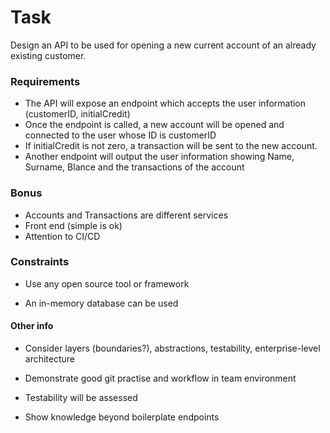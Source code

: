 # Task

Design an API to be used for opening a new current account of an already existing customer.

### Requirements

* The API will expose an endpoint which accepts the user information (customerID, initialCredit)
* Once the endpoint is called, a new account will be opened and connected to the user whose ID is customerID
* If initialCredit is not zero, a transaction will be sent to the new account.
* Another endpoint will output the user information showing Name, Surname, Blance and the transactions of the account

### Bonus

* Accounts and Transactions are different services
* Front end (simple is ok)
* Attention to CI/CD

### Constraints

* Use any open source tool or framework

* An in-memory database can be used

#### Other info

* Consider layers (boundaries?), abstractions, testability, enterprise-level architecture

* Demonstrate good git practise and workflow in team environment

* Testability will be assessed

* Show knowledge beyond boilerplate endpoints


